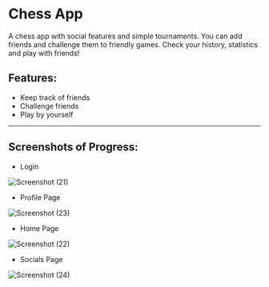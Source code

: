 # Chess App

A chess app with social features and simple tournaments. You can add friends and challenge them to friendly games. Check your history, statistics and play with friends!

## **Features:**

- Keep track of friends
- Challenge friends
- Play by yourself

---

## Screenshots of Progress:

- Login


![Screenshot (21)](https://github.com/user-attachments/assets/ea84b6cb-cf0b-4a12-a4f8-04df11ee614d)

- Profile Page

![Screenshot (23)](https://github.com/user-attachments/assets/718e22f0-1a78-490a-81c9-4fbee0aadb9b)

- Home Page

![Screenshot (22)](https://github.com/user-attachments/assets/bd96a465-fc8d-4c20-af18-42747ddcf4d4)


- Socials Page

![Screenshot (24)](https://github.com/user-attachments/assets/6dce89e3-7d8b-4350-b74f-ac7a4a16b345)

##

